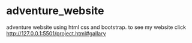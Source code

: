 # adventure_website
adventure website using html css and bootstrap. to see my website click http://127.0.0.1:5501/project.html#gallary
